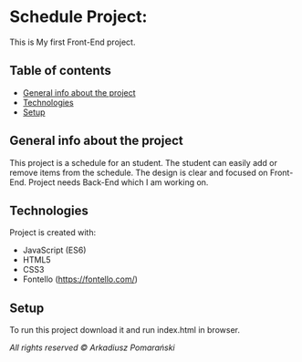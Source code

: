 # Schedule Project:
This is My first Front-End project.

## Table of contents

* [General info about the project](#general-info-about-the-project)
* [Technologies](#technologies)
* [Setup](#setup)

## General info about the project

This project is a schedule for an student. The student can easily add or remove items from the schedule.
The design is clear and focused on Front-End. Project needs Back-End which I am working on.
	
## Technologies

Project is created with:
* JavaScript (ES6)
* HTML5
* CSS3
* Fontello (https://fontello.com/)
	
## Setup

To run this project download it and run index.html in browser.

_All rights reserved © Arkadiusz Pomarański_
